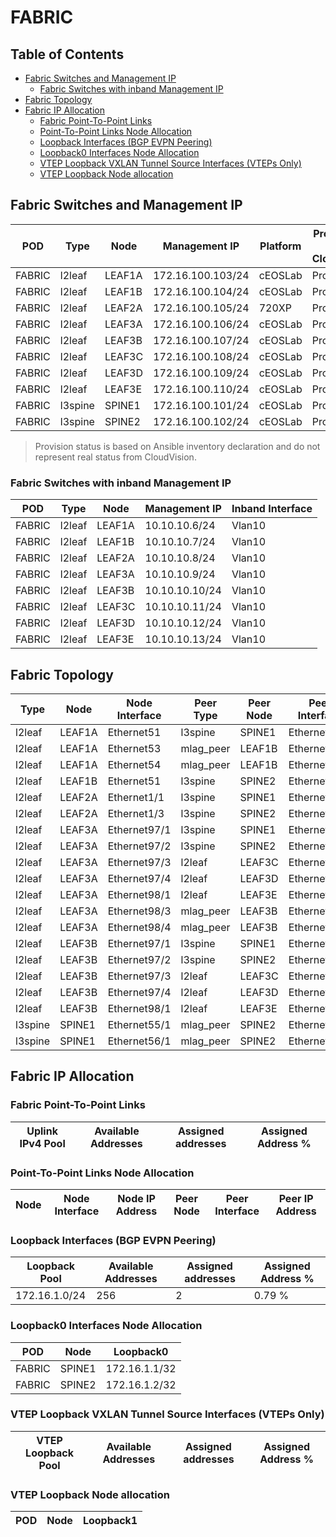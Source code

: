 # FABRIC

## Table of Contents

- [Fabric Switches and Management IP](#fabric-switches-and-management-ip)
  - [Fabric Switches with inband Management IP](#fabric-switches-with-inband-management-ip)
- [Fabric Topology](#fabric-topology)
- [Fabric IP Allocation](#fabric-ip-allocation)
  - [Fabric Point-To-Point Links](#fabric-point-to-point-links)
  - [Point-To-Point Links Node Allocation](#point-to-point-links-node-allocation)
  - [Loopback Interfaces (BGP EVPN Peering)](#loopback-interfaces-bgp-evpn-peering)
  - [Loopback0 Interfaces Node Allocation](#loopback0-interfaces-node-allocation)
  - [VTEP Loopback VXLAN Tunnel Source Interfaces (VTEPs Only)](#vtep-loopback-vxlan-tunnel-source-interfaces-vteps-only)
  - [VTEP Loopback Node allocation](#vtep-loopback-node-allocation)

## Fabric Switches and Management IP

| POD | Type | Node | Management IP | Platform | Provisioned in CloudVision | Serial Number |
| --- | ---- | ---- | ------------- | -------- | -------------------------- | ------------- |
| FABRIC | l2leaf | LEAF1A | 172.16.100.103/24 | cEOSLab | Provisioned | - |
| FABRIC | l2leaf | LEAF1B | 172.16.100.104/24 | cEOSLab | Provisioned | - |
| FABRIC | l2leaf | LEAF2A | 172.16.100.105/24 | 720XP | Provisioned | - |
| FABRIC | l2leaf | LEAF3A | 172.16.100.106/24 | cEOSLab | Provisioned | - |
| FABRIC | l2leaf | LEAF3B | 172.16.100.107/24 | cEOSLab | Provisioned | - |
| FABRIC | l2leaf | LEAF3C | 172.16.100.108/24 | cEOSLab | Provisioned | - |
| FABRIC | l2leaf | LEAF3D | 172.16.100.109/24 | cEOSLab | Provisioned | - |
| FABRIC | l2leaf | LEAF3E | 172.16.100.110/24 | cEOSLab | Provisioned | - |
| FABRIC | l3spine | SPINE1 | 172.16.100.101/24 | cEOSLab | Provisioned | - |
| FABRIC | l3spine | SPINE2 | 172.16.100.102/24 | cEOSLab | Provisioned | - |

> Provision status is based on Ansible inventory declaration and do not represent real status from CloudVision.

### Fabric Switches with inband Management IP

| POD | Type | Node | Management IP | Inband Interface |
| --- | ---- | ---- | ------------- | ---------------- |
| FABRIC | l2leaf | LEAF1A | 10.10.10.6/24 | Vlan10 |
| FABRIC | l2leaf | LEAF1B | 10.10.10.7/24 | Vlan10 |
| FABRIC | l2leaf | LEAF2A | 10.10.10.8/24 | Vlan10 |
| FABRIC | l2leaf | LEAF3A | 10.10.10.9/24 | Vlan10 |
| FABRIC | l2leaf | LEAF3B | 10.10.10.10/24 | Vlan10 |
| FABRIC | l2leaf | LEAF3C | 10.10.10.11/24 | Vlan10 |
| FABRIC | l2leaf | LEAF3D | 10.10.10.12/24 | Vlan10 |
| FABRIC | l2leaf | LEAF3E | 10.10.10.13/24 | Vlan10 |

## Fabric Topology

| Type | Node | Node Interface | Peer Type | Peer Node | Peer Interface |
| ---- | ---- | -------------- | --------- | ----------| -------------- |
| l2leaf | LEAF1A | Ethernet51 | l3spine | SPINE1 | Ethernet1 |
| l2leaf | LEAF1A | Ethernet53 | mlag_peer | LEAF1B | Ethernet53 |
| l2leaf | LEAF1A | Ethernet54 | mlag_peer | LEAF1B | Ethernet54 |
| l2leaf | LEAF1B | Ethernet51 | l3spine | SPINE2 | Ethernet1 |
| l2leaf | LEAF2A | Ethernet1/1 | l3spine | SPINE1 | Ethernet49/1 |
| l2leaf | LEAF2A | Ethernet1/3 | l3spine | SPINE2 | Ethernet49/1 |
| l2leaf | LEAF3A | Ethernet97/1 | l3spine | SPINE1 | Ethernet50/1 |
| l2leaf | LEAF3A | Ethernet97/2 | l3spine | SPINE2 | Ethernet50/1 |
| l2leaf | LEAF3A | Ethernet97/3 | l2leaf | LEAF3C | Ethernet97/1 |
| l2leaf | LEAF3A | Ethernet97/4 | l2leaf | LEAF3D | Ethernet97/1 |
| l2leaf | LEAF3A | Ethernet98/1 | l2leaf | LEAF3E | Ethernet97/1 |
| l2leaf | LEAF3A | Ethernet98/3 | mlag_peer | LEAF3B | Ethernet98/3 |
| l2leaf | LEAF3A | Ethernet98/4 | mlag_peer | LEAF3B | Ethernet98/4 |
| l2leaf | LEAF3B | Ethernet97/1 | l3spine | SPINE1 | Ethernet51/1 |
| l2leaf | LEAF3B | Ethernet97/2 | l3spine | SPINE2 | Ethernet51/1 |
| l2leaf | LEAF3B | Ethernet97/3 | l2leaf | LEAF3C | Ethernet97/2 |
| l2leaf | LEAF3B | Ethernet97/4 | l2leaf | LEAF3D | Ethernet97/2 |
| l2leaf | LEAF3B | Ethernet98/1 | l2leaf | LEAF3E | Ethernet97/2 |
| l3spine | SPINE1 | Ethernet55/1 | mlag_peer | SPINE2 | Ethernet55/1 |
| l3spine | SPINE1 | Ethernet56/1 | mlag_peer | SPINE2 | Ethernet56/1 |

## Fabric IP Allocation

### Fabric Point-To-Point Links

| Uplink IPv4 Pool | Available Addresses | Assigned addresses | Assigned Address % |
| ---------------- | ------------------- | ------------------ | ------------------ |

### Point-To-Point Links Node Allocation

| Node | Node Interface | Node IP Address | Peer Node | Peer Interface | Peer IP Address |
| ---- | -------------- | --------------- | --------- | -------------- | --------------- |

### Loopback Interfaces (BGP EVPN Peering)

| Loopback Pool | Available Addresses | Assigned addresses | Assigned Address % |
| ------------- | ------------------- | ------------------ | ------------------ |
| 172.16.1.0/24 | 256 | 2 | 0.79 % |

### Loopback0 Interfaces Node Allocation

| POD | Node | Loopback0 |
| --- | ---- | --------- |
| FABRIC | SPINE1 | 172.16.1.1/32 |
| FABRIC | SPINE2 | 172.16.1.2/32 |

### VTEP Loopback VXLAN Tunnel Source Interfaces (VTEPs Only)

| VTEP Loopback Pool | Available Addresses | Assigned addresses | Assigned Address % |
| ------------------ | ------------------- | ------------------ | ------------------ |

### VTEP Loopback Node allocation

| POD | Node | Loopback1 |
| --- | ---- | --------- |
